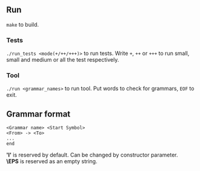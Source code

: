 ## Run
`make` to build.

### Tests
`./run_tests <mode(+/++/+++)>` to run tests.
Write `+`, `++` or `+++` to run small, small and medium or all the test respectively.

### Tool
`./run <grammar_names>` to run tool.
Put words to check for grammars, `EOF` to exit.


## Grammar format
```
<Grammar name> <Start Symbol>
<From> -> <To>
...
end
```

__'I'__ is reserved by default. Can be changed by constructor parameter.  \
__\EPS__ is reserved as an empty string.

